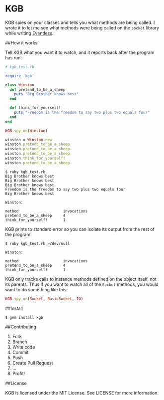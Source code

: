 KGB
===

KGB spies on your classes and tells you what methods are being called. I wrote it to let me see what methods were being called on the `socket` library while writing [Eventless](http://github.com/davidbalbert/eventless).

##How it works

Tell KGB what you want it to watch, and it reports back after the program has run:

```ruby
# kgb_test.rb

require 'kgb'

class Winston
  def pretend_to_be_a_sheep
    puts "Big Brother knows best"
  end

  def think_for_yourself!
    puts "Freedom is the freedom to say two plus two equals four"
  end
end

KGB.spy_on(Winston)

winston = Winston.new
winston.pretend_to_be_a_sheep
winston.pretend_to_be_a_sheep
winston.pretend_to_be_a_sheep
winston.think_for_yourself!
winston.pretend_to_be_a_sheep
```

```
$ ruby kgb_test.rb
Big Brother knows best
Big Brother knows best
Big Brother knows best
Freedom is the freedom to say two plus two equals four
Big Brother knows best

Winston:

method                    invocations
pretend_to_be_a_sheep     4
think_for_yourself!       1
```

KGB prints to standard error so you can isolate its output from the rest of the program:

```
$ ruby kgb_test.rb >/dev/null

Winston:

method                    invocations
pretend_to_be_a_sheep     4
think_for_yourself!       1
```

KGB only tracks calls to instance methods defined on the object itself, not its parents. Thus if you want to watch all of the `Socket` methods, you would want to do something like this:

```ruby
KGB.spy_on(Socket, BasicSocket, IO)
```

##Install

```
$ gem install kgb
```

##Contributing

1. Fork
2. Branch
3. Write code
4. Commit
5. Push
6. Create Pull Request
7. ...
8. Profit!

##License

KGB is licensed under the MIT License. See LICENSE for more information.
